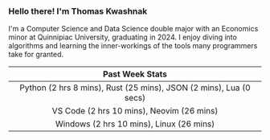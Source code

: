 
### Hello there! I'm Thomas Kwashnak

I'm a Computer Science and Data Science double major with an Economics
minor at Quinnipiac University, graduating in 2024.
I enjoy diving into algorithms and learning the inner-workings of the tools
many programmers take for granted.

| Past Week Stats |
| :---: |
| Python (2 hrs 8 mins), Rust (25 mins), JSON (2 mins), Lua (0 secs) |
| VS Code (2 hrs 10 mins), Neovim (26 mins) |
| Windows (2 hrs 10 mins), Linux (26 mins) |

